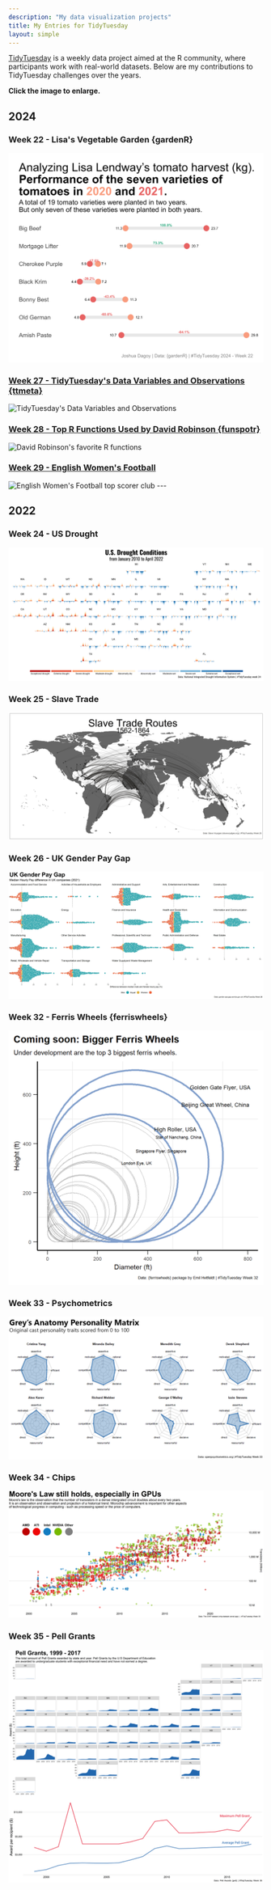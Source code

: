 ```yaml
---
description: "My data visualization projects"
title: My Entries for TidyTuesday
layout: simple
---
```


[TidyTuesday](https://github.com/rfordatascience/tidytuesday/tree/master) is a weekly data project aimed at the R community, where participants work with real-world datasets. Below are my contributions to TidyTuesday challenges over the years.

**Click the image to enlarge.**


## 2024

### Week 22 - Lisa's Vegetable Garden {gardenR}
<a href="https://raw.githubusercontent.com/jdagz28/TidyTuesday/main/2024/Week%2022/Week22.png" target="_blank">
  <img src="https://raw.githubusercontent.com/jdagz28/TidyTuesday/main/2024/Week%2022/Week22.png" alt="Lisa's Vegetable Garden">
</a>

### [Week 27 - TidyTuesday's Data Variables and Observations {ttmeta}](./2024/Week%2027/)
<img src="./2024/Week 27/Week27.png" alt="TidyTuesday's Data Variables and Observations">

### [Week 28 - Top R Functions Used by David Robinson {funspotr}](./2024/Week%2028/)
<img src="./2024/Week 28/Week28.png" alt="David Robinson's favorite R functions">

### [Week 29 - English Women's Football](./2024/Week%2029/)
<img src="./2024/Week 29/Week29.png" alt="English Women's Football top scorer club">
---

## 2022

### Week 24 - US Drought
<a href="https://raw.githubusercontent.com/jdagz28/TidyTuesday/main/2022/Week24/TidyTuesday_2022_Week24.png" target="_blank">
  <img src="https://raw.githubusercontent.com/jdagz28/TidyTuesday/main/2022/Week24/TidyTuesday_2022_Week24.png" alt="US Drought Conditions">
</a>

### Week 25 - Slave Trade
<a href="https://raw.githubusercontent.com/jdagz28/TidyTuesday/main/2022/Week25/SlaveTrade.jpeg" target="_blank">
  <img src="https://raw.githubusercontent.com/jdagz28/TidyTuesday/main/2022/Week25/SlaveTrade.jpeg" alt="Slave Trade">
</a>

### Week 26 - UK Gender Pay Gap
<a href="https://raw.githubusercontent.com/jdagz28/TidyTuesday/main/2022/Week26/UKGenderPayGap.jpeg" target="_blank">
  <img src="https://raw.githubusercontent.com/jdagz28/TidyTuesday/main/2022/Week26/UKGenderPayGap.jpeg" alt="UK Gender Pay Gap">
</a>

### Week 32 - Ferris Wheels {ferriswheels}
<a href="https://raw.githubusercontent.com/jdagz28/TidyTuesday/main/2022/Week32/FerrisWheels.png" target="_blank">
  <img src="https://raw.githubusercontent.com/jdagz28/TidyTuesday/main/2022/Week32/FerrisWheels.png" alt="Ferris Wheels">
</a>

### Week 33 - Psychometrics
<a href="https://raw.githubusercontent.com/jdagz28/TidyTuesday/main/2022/Week33/Week33.png" target="_blank">
  <img src="https://raw.githubusercontent.com/jdagz28/TidyTuesday/main/2022/Week33/Week33.png" alt="Psychometrics">
</a>

### Week 34 - Chips
<a href="https://raw.githubusercontent.com/jdagz28/TidyTuesday/main/2022/Week34/Week34.png" target="_blank">
  <img src="https://raw.githubusercontent.com/jdagz28/TidyTuesday/main/2022/Week34/Week34.png" alt="Chips">
</a>

### Week 35 - Pell Grants
<a href="https://raw.githubusercontent.com/jdagz28/TidyTuesday/main/2022/Week35/pellgrants-resize.png" target="_blank">
  <img src="https://raw.githubusercontent.com/jdagz28/TidyTuesday/main/2022/Week35/pellgrants-resize.png" alt="Pell Grants">
</a>

